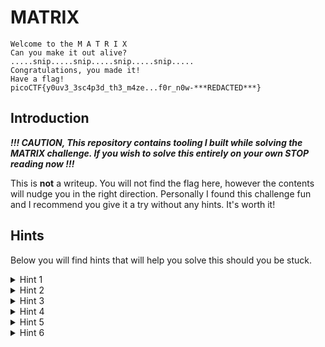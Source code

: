 # MATRIX
```
Welcome to the M A T R I X
Can you make it out alive?
.....snip.....snip.....snip.....snip.....
Congratulations, you made it!
Have a flag!
picoCTF{y0uv3_3sc4p3d_th3_m4ze...f0r_n0w-***REDACTED***}
```

## Introduction
___!!! CAUTION, This repository contains tooling I built while solving the MATRIX challenge.  If you wish to solve this entirely on your own STOP reading now !!!___

This is __not__ a writeup.  You will not find the flag here, however the contents will nudge you in the right direction.
Personally I found this challenge fun and I recommend you give it a try without any hints.  It's worth it!

## Hints
Below you will find hints that will help you solve this should you be stuck.

<details><summary>Hint 1</summary>
  
## How do I move?
Directions are given using u (up), d (down), l (left), and r (right).

</details>
<details><summary>Hint 2</summary>
  
## MATRIX cpu
MATRIX challenge exists in a virtual 16bit cpu with a limited instruction set.  It has a stack and separate FIFO memory storage. 

</details>
<details><summary>Hint 3</summary>
  
## MATRIX cpu implementation
This repo contains an implementation of MATRIX cpu in Rust.  The implementation can do disassembly and single step bytecode.
</details>
<details><summary>Hint 4</summary>
  
## MATRIX bytecode disassembly
Disassembled and annotated bytecode is available [here](extra/bytecode.asm)

</details>
<details><summary>Hint 5</summary>
  
## How does it work?
Key to solving the challenge requires you to understand how the variables `a`, `b` and `c` as seen in bytecode disassembly interact and modify code flow.

</details>
<details><summary>Hint 6</summary>
  
## A working path.. almost
The [path](extra/path.txt) I used to solve the challenge with one minor modification.
</details>